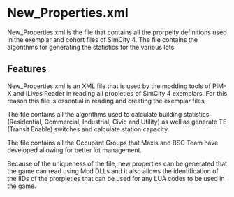 # New_Properties.xml

New_Properties.xml is the file that contains all the prorpeity definitions used in the exemplar and cohort files of SimCity 4. The file contains the algorithms for generating the statistics for the various lots

## Features

New_Properties.xml is an XML file that is used by the modding tools of PIM-X and ILives Reader in reading all propieties of SimCity 4 exemplars.  For this reason this file is essential in reading and creating the exemplar files

The file contains all the algorithms used to calculate building statistics (Residential, Commercial, Industrial, Civic and Utility) as well as generate TE (Transit Enable) switches and calculate station capacity. 

The file contains all the Occupant Groups that Maxis and BSC Team have developed allowing for better lot management. 

Because of the uniqueness of the file, new properties can be generated that the game can read using Mod DLLs and it also allows the identification of the IIDs of the prorpieties that can be used for any LUA codes to be used in the game.
